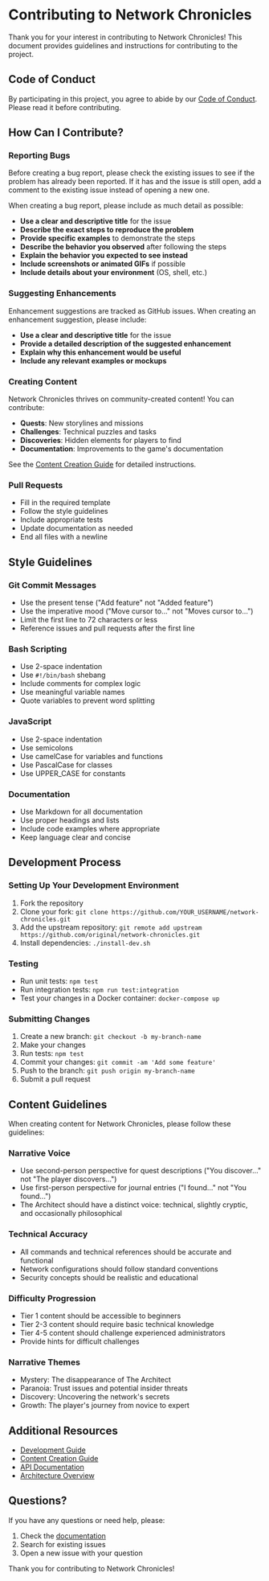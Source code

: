 # Contributing to Network Chronicles

Thank you for your interest in contributing to Network Chronicles! This document provides guidelines and instructions for contributing to the project.

## Code of Conduct

By participating in this project, you agree to abide by our [Code of Conduct](CODE_OF_CONDUCT.md). Please read it before contributing.

## How Can I Contribute?

### Reporting Bugs

Before creating a bug report, please check the existing issues to see if the problem has already been reported. If it has and the issue is still open, add a comment to the existing issue instead of opening a new one.

When creating a bug report, please include as much detail as possible:

- **Use a clear and descriptive title** for the issue
- **Describe the exact steps to reproduce the problem**
- **Provide specific examples** to demonstrate the steps
- **Describe the behavior you observed** after following the steps
- **Explain the behavior you expected to see instead**
- **Include screenshots or animated GIFs** if possible
- **Include details about your environment** (OS, shell, etc.)

### Suggesting Enhancements

Enhancement suggestions are tracked as GitHub issues. When creating an enhancement suggestion, please include:

- **Use a clear and descriptive title** for the issue
- **Provide a detailed description of the suggested enhancement**
- **Explain why this enhancement would be useful**
- **Include any relevant examples or mockups**

### Creating Content

Network Chronicles thrives on community-created content! You can contribute:

- **Quests**: New storylines and missions
- **Challenges**: Technical puzzles and tasks
- **Discoveries**: Hidden elements for players to find
- **Documentation**: Improvements to the game's documentation

See the [Content Creation Guide](docs/content-creation.md) for detailed instructions.

### Pull Requests

- Fill in the required template
- Follow the style guidelines
- Include appropriate tests
- Update documentation as needed
- End all files with a newline

## Style Guidelines

### Git Commit Messages

- Use the present tense ("Add feature" not "Added feature")
- Use the imperative mood ("Move cursor to..." not "Moves cursor to...")
- Limit the first line to 72 characters or less
- Reference issues and pull requests after the first line

### Bash Scripting

- Use 2-space indentation
- Use `#!/bin/bash` shebang
- Include comments for complex logic
- Use meaningful variable names
- Quote variables to prevent word splitting

### JavaScript

- Use 2-space indentation
- Use semicolons
- Use camelCase for variables and functions
- Use PascalCase for classes
- Use UPPER_CASE for constants

### Documentation

- Use Markdown for all documentation
- Use proper headings and lists
- Include code examples where appropriate
- Keep language clear and concise

## Development Process

### Setting Up Your Development Environment

1. Fork the repository
2. Clone your fork: `git clone https://github.com/YOUR_USERNAME/network-chronicles.git`
3. Add the upstream repository: `git remote add upstream https://github.com/original/network-chronicles.git`
4. Install dependencies: `./install-dev.sh`

### Testing

- Run unit tests: `npm test`
- Run integration tests: `npm run test:integration`
- Test your changes in a Docker container: `docker-compose up`

### Submitting Changes

1. Create a new branch: `git checkout -b my-branch-name`
2. Make your changes
3. Run tests: `npm test`
4. Commit your changes: `git commit -am 'Add some feature'`
5. Push to the branch: `git push origin my-branch-name`
6. Submit a pull request

## Content Guidelines

When creating content for Network Chronicles, please follow these guidelines:

### Narrative Voice

- Use second-person perspective for quest descriptions ("You discover..." not "The player discovers...")
- Use first-person perspective for journal entries ("I found..." not "You found...")
- The Architect should have a distinct voice: technical, slightly cryptic, and occasionally philosophical

### Technical Accuracy

- All commands and technical references should be accurate and functional
- Network configurations should follow standard conventions
- Security concepts should be realistic and educational

### Difficulty Progression

- Tier 1 content should be accessible to beginners
- Tier 2-3 content should require basic technical knowledge
- Tier 4-5 content should challenge experienced administrators
- Provide hints for difficult challenges

### Narrative Themes

- Mystery: The disappearance of The Architect
- Paranoia: Trust issues and potential insider threats
- Discovery: Uncovering the network's secrets
- Growth: The player's journey from novice to expert

## Additional Resources

- [Development Guide](docs/development.md)
- [Content Creation Guide](docs/content-creation.md)
- [API Documentation](docs/api.md)
- [Architecture Overview](docs/architecture.md)

## Questions?

If you have any questions or need help, please:

1. Check the [documentation](docs/)
2. Search for existing issues
3. Open a new issue with your question

Thank you for contributing to Network Chronicles!
